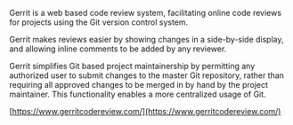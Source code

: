 Gerrit is a web based code review system, facilitating online code reviews for projects using the Git version control system.

Gerrit makes reviews easier by showing changes in a side-by-side display, and allowing inline comments to be added by any reviewer.

Gerrit simplifies Git based project maintainership by permitting any authorized user to submit changes to the master Git repository, rather than requiring all approved changes to be merged in by hand by the project maintainer. This functionality enables a more centralized usage of Git.

[https://www.gerritcodereview.com/](https://www.gerritcodereview.com/)